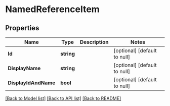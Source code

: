 # NamedReferenceItem

## Properties
Name | Type | Description | Notes
------------ | ------------- | ------------- | -------------
**Id** | **string** |  | [optional] [default to null]
**DisplayName** | **string** |  | [optional] [default to null]
**DisplayIdAndName** | **bool** |  | [optional] [default to null]

[[Back to Model list]](../README.md#documentation-for-models) [[Back to API list]](../README.md#documentation-for-api-endpoints) [[Back to README]](../README.md)


